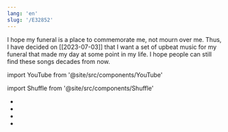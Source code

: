 ```yaml
---
lang: 'en'
slug: '/E32852'
---
```


I hope my funeral is a place to commemorate me, not mourn over me. Thus, I have decided on [[2023-07-03]] that I want a set of upbeat music for my funeral that made my day at some point in my life. I hope people can still find these songs decades from now.

import YouTube from '@site/src/components/YouTube'

import Shuffle from '@site/src/components/Shuffle'

<Shuffle>

- <YouTube id="tnAxZipkuWw"/>
- <YouTube id="SVxiqGiLMCM"/>
- <YouTube id="o6wtDPVkKqI"/>
- <YouTube id="7EbS-YRCxBY"/>

</Shuffle>
